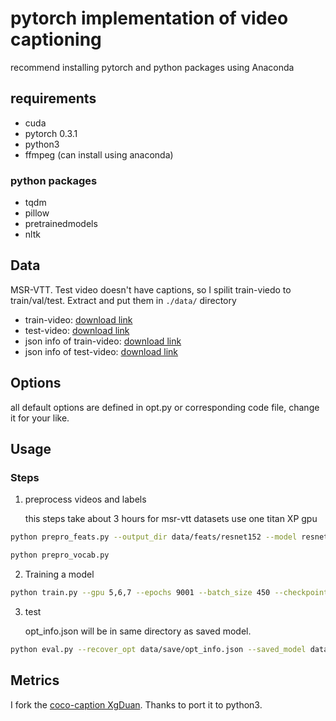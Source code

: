 # pytorch implementation of video captioning

recommend installing pytorch and python packages using Anaconda

## requirements

- cuda
- pytorch 0.3.1
- python3
- ffmpeg (can install using anaconda)

### python packages

- tqdm
- pillow
- pretrainedmodels
- nltk

## Data

MSR-VTT. Test video doesn't have captions, so I spilit train-viedo to train/val/test. Extract and put them in `./data/` directory

- train-video: [download link](https://drive.google.com/file/d/1Qi6Gn_l93SzrvmKQQu-drI90L-x8B0ly/view?usp=sharing)
- test-video: [download link](https://drive.google.com/file/d/10fPbEhD-ENVQihrRvKFvxcMzkDlhvf4Q/view?usp=sharing)
- json info of train-video: [download link](https://drive.google.com/file/d/1LcTtsAvfnHhUfHMiI4YkDgN7lF1-_-m7/view?usp=sharing)
- json info of test-video: [download link](https://drive.google.com/file/d/1Kgra0uMKDQssclNZXRLfbj9UQgBv-1YE/view?usp=sharing)

## Options

all default options are defined in opt.py or corresponding code file, change it for your like.

## Usage

### Steps

1. preprocess videos and labels

    this steps take about 3 hours for msr-vtt datasets use one titan XP gpu

```bash
python prepro_feats.py --output_dir data/feats/resnet152 --model resnet152 --n_frame_steps 40 --gpu 0,1

python prepro_vocab.py
```

2. Training a model

```bash
python train.py --gpu 5,6,7 --epochs 9001 --batch_size 450 --checkpoint_path data/save --feats_dir data/feats/resnet152 --dim_vid 2048 --model S2VTAttModel
```

3. test

    opt_info.json will be in same directory as saved model.

```bash
python eval.py --recover_opt data/save/opt_info.json --saved_model data/save/model_1000.pth --batch_size 100 --gpu 1,0
```

## Metrics

I fork the [coco-caption XgDuan](https://github.com/XgDuan/coco-caption/tree/python3). Thanks to port it to python3.